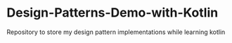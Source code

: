 # Design-Patterns-Demo-with-Kotlin
Repository to store my design pattern implementations while learning kotlin

